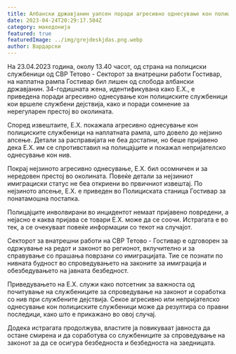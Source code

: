 ```yaml
---
title: Албански државјанин уапсен поради агресивно однесување кон полицајци
date: 2023-04-24T20:29:17.504Z
category: македонија
featured: true
featuredImage: ../img/grejdeskjdas.png.webp
author: Вардарски
---
```


На 23.04.2023 година, околу 13.40 часот, од страна на полициски службеници од СВР Тетово - Секторот за внатрешни работи Гостивар, на наплатна рампа Гостивар бил лишен од слобода албански државјанин. 34-годишната жена, идентификувана како Е.Х., е приведена поради агресивно однесување кон полициските службеници кои вршеле службени дејствија, како и поради сомнение за нерегуларен престој во околината.

Според извештаите, Е.Х. покажала агресивно однесување кон полициските службеници на наплатната рампа, што довело до нејзино апсење. Детали за расправијата не беа достапни, но беше пријавено дека Е.Х. им се спротивставил на полицајците и покажал непријателско однесување кон нив.

Покрај нејзиното агресивно однесување, Е.Х. бил осомничен и за нередовен престој во околината. Повеќе детали за нејзиниот имиграциски статус не беа откриени во првичниот извештај. По нејзиното апсење, Е.Х. е приведен во Полициската станица Гостивар за понатамошна постапка.

Полицајците инволвирани во инцидентот немаат пријавено повредени, а нејасно е каква пријава се товари Е.Х. може да се соочи. Истрагата е во тек, а се очекуваат повеќе информации со текот на случајот.

Секторот за внатрешни работи на СВР Тетово - Гостивар е одговорен за одржување на редот и законот во регионот, вклучително и за справување со прашања поврзани со имиграцијата. Тие се познати по нивната будност во спроведувањето на законите за имиграција и обезбедувањето на јавната безбедност.

Приведувањето на Е.Х. служи како потсетник за важноста од почитување на службениците за спроведување на законот и соработка со нив при службените дејствија. Секое агресивно или непријателско однесување кон полициските службеници може да резултира со правни последици, како што е прикажано во овој случај.

Додека истрагата продолжува, властите ја повикуваат јавноста да остане смирена и да соработува со службениците за спроведување на законот за да се осигура безбедноста и безбедноста на заедницата.
